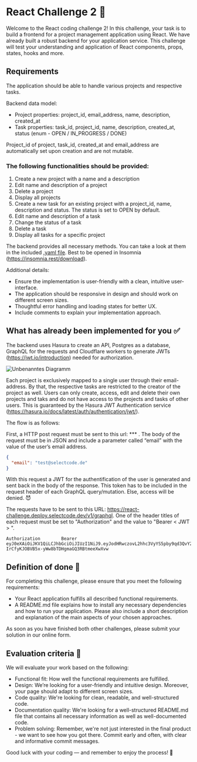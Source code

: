 # React Challenge 2 🤯

Welcome to the React coding challenge 2! In this challenge, your task is to build a frontend for a project management application using React. 
We have already built a robust backend for your application service. 
This challenge will test your understanding and application of React components, props, states, hooks and more. 

## Requirements

The application should be able to handle various projects and respective tasks. 

Backend data model:
-	Project properties: project_id, email_address, name, description, created_at
-	Task properties: task_id, project_id, name, description, created_at, status (enum - OPEN / IN_PROGRESS / DONE)

Project_id of project, task_id, created_at and email_address are automatically set upon creation and are not mutable. 

### The following functionalities should be provided: 
1.	Create a new project with a name and a description
2.	Edit name and description of a project
3.	Delete a project
4.	Display all projects
5.	Create a new task for an existing project with a project_id, name, description and status. The status is set to OPEN by default. 
6.	Edit name and description of a task
7.	Change the status of a task
8.	Delete a task
9.	Display all tasks for a specific project

The backend provides all necessary methods. You can take a look at them in the included [.yaml file](ReactChallenge2Insomnia.yaml). Best to be opened in Insomnia (https://insomnia.rest/download).  


Additional details:

- Ensure the implementation is user-friendly with a clean, intuitive user-interface. 
- The application should be responsive in design and should work on different screen sizes. 
- Thoughtful error handling and loading states for better UX. 
- Include comments to explain your implementation approach. 

## What has already been implemented for you ✅

The backend uses Hasura to create an API, Postgres as a database, 
GraphQL for the requests and Cloudflare workers to generate JWTs (https://jwt.io/introduction) needed for authorization. 

![Unbenanntes Diagramm](https://github.com/SelectCode/apply/assets/142333901/b1b6f3b3-5d61-43df-9526-773d13b1589b)


Each project is exclusively mapped to a single user through their email-address. By that, the respective tasks are restricted to the creator of the project as well. 
Users can only create, access, edit and delete their own projects and taks and do not have access to the projects and tasks of other users. 
This is guaranteed by the Hasura JWT Authentication service (https://hasura.io/docs/latest/auth/authentication/jwt/). 


The flow is as follows: 

First, a HTTP post request must be sent to this url: *** . 
The body of the request must be in JSON and include a parameter called “email” with the value of the user’s email address.

```json
{
  "email": "test@selectcode.de"
}
```
With this request a JWT for the authentification of the user is generated and sent back in the body of the response.
This token has to be included in the request header of each GraphQL query/mutation. Else, access will be denied. 😈

The requests have to be sent to this URL: https://react-challenge.deploy.selectcode.dev/v1/graphql.
One of the header titles of each request must be set to "Authorization" and the value to "Bearer < JWT > ".

```
Authorization        Bearer eyJ0eXAiOiJKV1QiLCJhbGciOiJIUzI1NiJ9.eyJodHRwczovL2hhc3VyYS5pby9qd3QvY2xhaW1zIjp7IngtaGFzdXJhLWRlZmF1bHQtcm9sZSI6InVzZXIiLCJ4LWhhc3VyYS1hbGxvd2VkLXJvbGVzIjpbInVzZXIiLCJhZG1pbiJdLCJ4LWhhc3VyYS11c2VyLWVtYWlsLWFkZHJlc3MiOiJ0ZXN0QHNlbGVjdGNvZGUuZGUifSwiaWF0IjoxNjk1MTMyMjg4fQ.ytE-IrCfyKJOBVB5x-yWw8bTDHgmaGQ3RBtmeeXwXvw
```



## Definition of done 🎉 

For completing this challenge, please ensure that you meet the following requirements:
- Your React application fulfills all described functional requirements.
- A README.md file explains how to install any necessary dependencies and how to run your application.
Please also include a short description and explanation of the main aspects of your chosen approaches.

As soon as you have finished both other challenges, please submit your solution in our online form.

## Evaluation criteria 🔎

We will evaluate your work based on the following:
- Functional fit: How well the functional requirements are fulfilled.
- Design: We’re looking for a user-friendly and intuitive design. Moreover, your page should adapt to different screen sizes.
- Code quality: We're looking for clean, readable, and well-structured code.
- Documentation quality: We're looking for a well-structured README.md file that contains all necessary information as well as well-documented code.
- Problem solving: Remember, we're not just interested in the final product - we want to see how you got there. Commit early and often, with clear and informative commit messages.

Good luck with your coding — and remember to enjoy the process! 🚀

